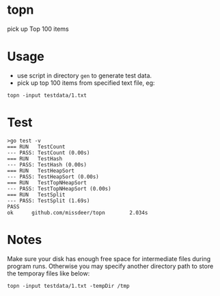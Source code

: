 # topn
pick up Top 100 items

# Usage

* use script in directory `gen` to generate test data.
* pick up top 100 items from specified text file, eg:
  
```
topn -input testdata/1.txt
```

# Test

```
>go test -v
=== RUN   TestCount
--- PASS: TestCount (0.00s)
=== RUN   TestHash
--- PASS: TestHash (0.00s)
=== RUN   TestHeapSort
--- PASS: TestHeapSort (0.00s)
=== RUN   TestTopNHeapSort
--- PASS: TestTopNHeapSort (0.00s)
=== RUN   TestSplit
--- PASS: TestSplit (1.69s)
PASS
ok      github.com/missdeer/topn        2.034s
```

# Notes
Make sure your disk has enough free space for intermediate files during program runs. Otherwise you may specify another directory path to store the temporay files like below:

```
topn -input testdata/1.txt -tempDir /tmp
```
